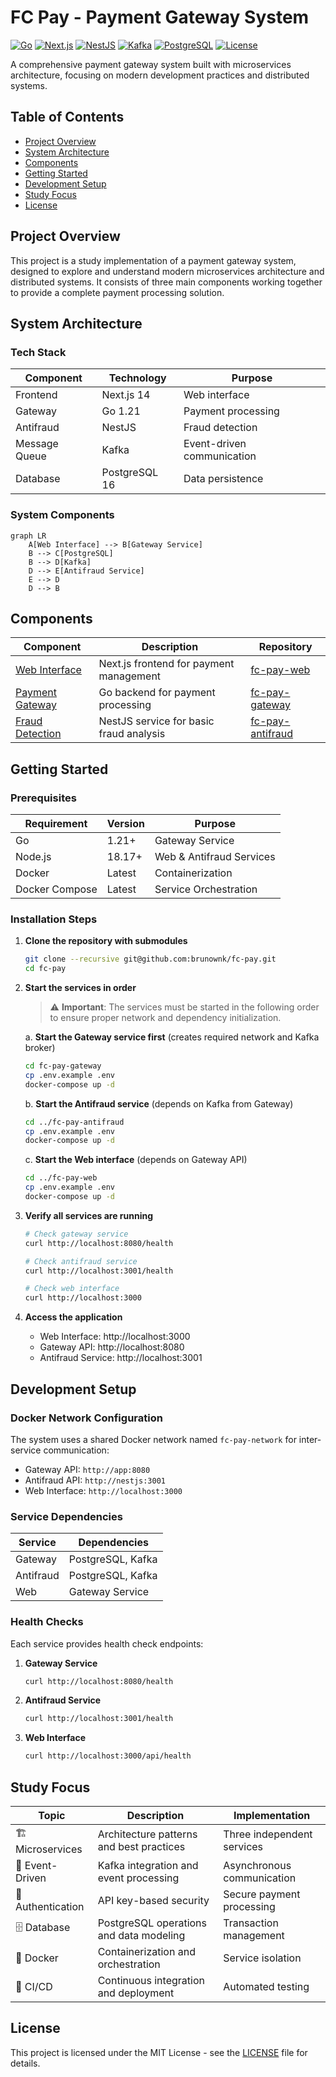 # FC Pay - Payment Gateway System

[![Go](https://img.shields.io/badge/Go-1.21-blue.svg)](https://golang.org) [![Next.js](https://img.shields.io/badge/Next.js-14.0.4-black.svg)](https://nextjs.org) [![NestJS](https://img.shields.io/badge/NestJS-10.0.0-red.svg)](https://nestjs.com) [![Kafka](https://img.shields.io/badge/Kafka-3.5.1-orange.svg)](https://kafka.apache.org) [![PostgreSQL](https://img.shields.io/badge/PostgreSQL-16-blue.svg)](https://www.postgresql.org) [![License](https://img.shields.io/badge/License-MIT-green.svg)](https://opensource.org/licenses/MIT)

A comprehensive payment gateway system built with microservices architecture, focusing on modern development practices and distributed systems.

## Table of Contents

- [Project Overview](#project-overview)
- [System Architecture](#system-architecture)
- [Components](#components)
- [Getting Started](#getting-started)
- [Development Setup](#development-setup)
- [Study Focus](#study-focus)
- [License](#license)

## Project Overview

This project is a study implementation of a payment gateway system, designed to explore and understand modern microservices architecture and distributed systems. It consists of three main components working together to provide a complete payment processing solution.

## System Architecture

### Tech Stack

| Component | Technology | Purpose |
|-----------|------------|---------|
| Frontend | Next.js 14 | Web interface |
| Gateway | Go 1.21 | Payment processing |
| Antifraud | NestJS | Fraud detection |
| Message Queue | Kafka | Event-driven communication |
| Database | PostgreSQL 16 | Data persistence |

### System Components

```mermaid
graph LR
    A[Web Interface] --> B[Gateway Service]
    B --> C[PostgreSQL]
    B --> D[Kafka]
    D --> E[Antifraud Service]
    E --> D
    D --> B
```

## Components

| Component | Description | Repository |
|-----------|-------------|------------|
| [Web Interface](https://github.com/brunownk/fc-pay-web) | Next.js frontend for payment management | [fc-pay-web](https://github.com/brunownk/fc-pay-web) |
| [Payment Gateway](https://github.com/brunownk/fc-pay-gateway) | Go backend for payment processing | [fc-pay-gateway](https://github.com/brunownk/fc-pay-gateway) |
| [Fraud Detection](https://github.com/brunownk/fc-pay-antifraud) | NestJS service for basic fraud analysis | [fc-pay-antifraud](https://github.com/brunownk/fc-pay-antifraud) |

## Getting Started

### Prerequisites

| Requirement | Version | Purpose |
|-------------|---------|---------|
| Go | 1.21+ | Gateway Service |
| Node.js | 18.17+ | Web & Antifraud Services |
| Docker | Latest | Containerization |
| Docker Compose | Latest | Service Orchestration |

### Installation Steps

1. **Clone the repository with submodules**
   ```bash
   git clone --recursive git@github.com:brunownk/fc-pay.git
   cd fc-pay
   ```

2. **Start the services in order**

   > ⚠️ **Important**: The services must be started in the following order to ensure proper network and dependency initialization.

   a. **Start the Gateway service first** (creates required network and Kafka broker)
   ```bash
   cd fc-pay-gateway
   cp .env.example .env
   docker-compose up -d
   ```

   b. **Start the Antifraud service** (depends on Kafka from Gateway)
   ```bash
   cd ../fc-pay-antifraud
   cp .env.example .env
   docker-compose up -d
   ```

   c. **Start the Web interface** (depends on Gateway API)
   ```bash
   cd ../fc-pay-web
   cp .env.example .env
   docker-compose up -d
   ```

3. **Verify all services are running**
   ```bash
   # Check gateway service
   curl http://localhost:8080/health

   # Check antifraud service
   curl http://localhost:3001/health

   # Check web interface
   curl http://localhost:3000
   ```

4. **Access the application**
   - Web Interface: http://localhost:3000
   - Gateway API: http://localhost:8080
   - Antifraud Service: http://localhost:3001

## Development Setup

### Docker Network Configuration

The system uses a shared Docker network named `fc-pay-network` for inter-service communication:

- Gateway API: `http://app:8080`
- Antifraud API: `http://nestjs:3001`
- Web Interface: `http://localhost:3000`

### Service Dependencies

| Service | Dependencies |
|---------|--------------|
| Gateway | PostgreSQL, Kafka |
| Antifraud | PostgreSQL, Kafka |
| Web | Gateway Service |

### Health Checks

Each service provides health check endpoints:

1. **Gateway Service**
   ```bash
   curl http://localhost:8080/health
   ```

2. **Antifraud Service**
   ```bash
   curl http://localhost:3001/health
   ```

3. **Web Interface**
   ```bash
   curl http://localhost:3000/api/health
   ```

## Study Focus

| Topic | Description | Implementation |
|-------|-------------|----------------|
| 🏗️ Microservices | Architecture patterns and best practices | Three independent services |
| 📨 Event-Driven | Kafka integration and event processing | Asynchronous communication |
| 🔐 Authentication | API key-based security | Secure payment processing |
| 🗄️ Database | PostgreSQL operations and data modeling | Transaction management |
| 🐳 Docker | Containerization and orchestration | Service isolation |
| 🔄 CI/CD | Continuous integration and deployment | Automated testing |

## License

This project is licensed under the MIT License - see the [LICENSE](LICENSE) file for details.